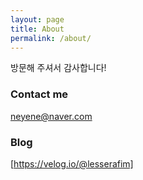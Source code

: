 ```yaml
---
layout: page
title: About
permalink: /about/
---
```


방문해 주셔서 감사합니다!

### Contact me

[neyene@naver.com](mailto:neyene@naver.com)

### Blog

[https://velog.io/@lesserafim]